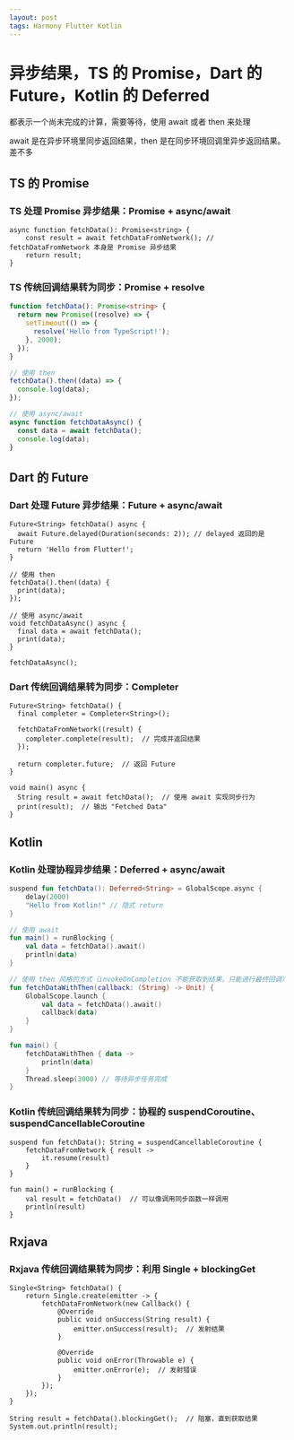 ```yaml
---
layout: post
tags: Harmony Flutter Kotlin
---
```


# 异步结果，TS 的 Promise，Dart 的 Future，Kotlin 的 Deferred

都表示一个尚未完成的计算，需要等待，使用 await 或者 then 来处理

await 是在异步环境里同步返回结果，then 是在同步环境回调里异步返回结果。差不多

## TS 的 Promise

### TS 处理 Promise 异步结果：Promise + async/await

```
async function fetchData(): Promise<string> {
    const result = await fetchDataFromNetwork(); // fetchDataFromNetwork 本身是 Promise 异步结果
    return result;
}
```

### TS 传统回调结果转为同步：Promise + resolve

```TypeScript
function fetchData(): Promise<string> {
  return new Promise((resolve) => {
    setTimeout(() => {
      resolve('Hello from TypeScript!');
    }, 2000);
  });
}

// 使用 then
fetchData().then((data) => {
  console.log(data);
});

// 使用 async/await
async function fetchDataAsync() {
  const data = await fetchData();
  console.log(data);
}
```

## Dart 的 Future

### Dart 处理 Future 异步结果：Future + async/await

```Flutter
Future<String> fetchData() async {
  await Future.delayed(Duration(seconds: 2)); // delayed 返回的是 Future
  return 'Hello from Flutter!';
}

// 使用 then
fetchData().then((data) {
  print(data);
});

// 使用 async/await
void fetchDataAsync() async {
  final data = await fetchData();
  print(data);
}

fetchDataAsync();
```

### Dart 传统回调结果转为同步：Completer

```
Future<String> fetchData() {
  final completer = Completer<String>();
  
  fetchDataFromNetwork((result) {
    completer.complete(result);  // 完成并返回结果
  });
  
  return completer.future;  // 返回 Future
}

void main() async {
  String result = await fetchData();  // 使用 await 实现同步行为
  print(result);  // 输出 "Fetched Data"
}
```

## Kotlin

### Kotlin 处理协程异步结果：Deferred + async/await

```Kotlin
suspend fun fetchData(): Deferred<String> = GlobalScope.async {
    delay(2000)
    "Hello from Kotlin!" // 隐式 return
}

// 使用 await
fun main() = runBlocking {
    val data = fetchData().await()
    println(data)
}

// 使用 then 风格的方式（invokeOnCompletion 不能获取到结果，只能进行最终回调）
fun fetchDataWithThen(callback: (String) -> Unit) {
    GlobalScope.launch {
        val data = fetchData().await()
        callback(data)
    }
}

fun main() {
    fetchDataWithThen { data ->
        println(data)
    }
    Thread.sleep(3000) // 等待异步任务完成
}
```

### Kotlin 传统回调结果转为同步：协程的 suspendCoroutine、suspendCancellableCoroutine

```
suspend fun fetchData(): String = suspendCancellableCoroutine {
    fetchDataFromNetwork { result ->
        it.resume(result)
    }
}

fun main() = runBlocking {
    val result = fetchData()  // 可以像调用同步函数一样调用
    println(result)
}
```

## Rxjava

### Rxjava 传统回调结果转为同步：利用 Single + blockingGet

```
Single<String> fetchData() {
    return Single.create(emitter -> {
        fetchDataFromNetwork(new Callback() {
            @Override
            public void onSuccess(String result) {
                emitter.onSuccess(result);  // 发射结果
            }

            @Override
            public void onError(Throwable e) {
                emitter.onError(e);  // 发射错误
            }
        });
    });
}
```

```
String result = fetchData().blockingGet();  // 阻塞，直到获取结果
System.out.println(result);
```

